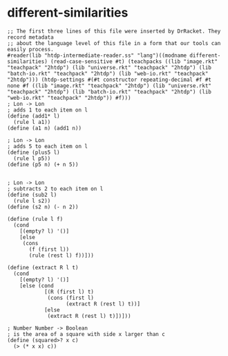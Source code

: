 

# different-similarities

    ;; The first three lines of this file were inserted by DrRacket. They record metadata
    ;; about the language level of this file in a form that our tools can easily process.
    #reader(lib "htdp-intermediate-reader.ss" "lang")((modname different-similarities) (read-case-sensitive #t) (teachpacks ((lib "image.rkt" "teachpack" "2htdp") (lib "universe.rkt" "teachpack" "2htdp") (lib "batch-io.rkt" "teachpack" "2htdp") (lib "web-io.rkt" "teachpack" "2htdp"))) (htdp-settings #(#t constructor repeating-decimal #f #t none #f ((lib "image.rkt" "teachpack" "2htdp") (lib "universe.rkt" "teachpack" "2htdp") (lib "batch-io.rkt" "teachpack" "2htdp") (lib "web-io.rkt" "teachpack" "2htdp")) #f)))
    ; Lon -> Lon
    ; adds 1 to each item on l
    (define (add1* l)
      (rule l a1))
    (define (a1 n) (add1 n))
    
    ; Lon -> Lon
    ; adds 5 to each item on l
    (define (plus5 l)
      (rule l p5))
    (define (p5 n) (+ n 5))
    
    
    ; Lon -> Lon
    ; subtracts 2 to each item on l
    (define (sub2 l)
      (rule l s2))
    (define (s2 n) (- n 2))
    
    (define (rule l f)
      (cond
        [(empty? l) '()]
        [else
         (cons
           (f (first l))
           (rule (rest l) f))]))
    
    (define (extract R l t)
      (cond
        [(empty? l) '()]
        [else (cond
                [(R (first l) t)
                 (cons (first l)
                       (extract R (rest l) t))]
                [else
                 (extract R (rest l) t)])]))
    
    ; Number Number -> Boolean
    ; is the area of a square with side x larger than c
    (define (squared>? x c)
      (> (* x x) c))

